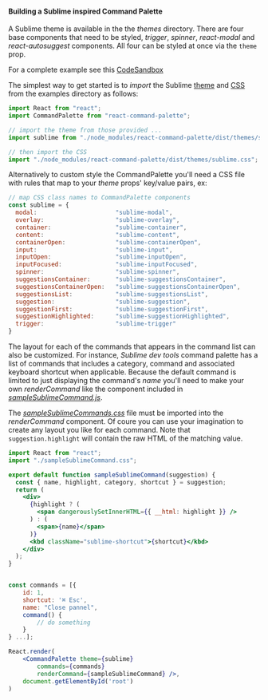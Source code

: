 #### Building a Sublime inspired Command Palette

A Sublime theme is available in the the _themes_ directory. There are four base components that need to be styled, _trigger_, _spinner_,  _react-modal_ and _react-autosuggest_ components. All four can be styled at once via the `theme` prop.

For a complete example see this [CodeSandbox](https://codesandbox.io/s/dzlcn)

The simplest way to get started is to _import_ the Sublime [theme](../themes/sublime-theme.js) and [CSS](../themes/sublime.css) from the examples directory as follows:

```js
import React from "react";
import CommandPalette from "react-command-palette";

// import the theme from those provided ...
import sublime from "./node_modules/react-command-palette/dist/themes/sublime-theme";

// then import the CSS
import "./node_modules/react-command-palette/dist/themes/sublime.css";
```

Alternatively to custom style the CommandPalette you'll need a CSS file with rules that map to your _theme_ props' key/value pairs, ex:

```js
// map CSS class names to CommandPalette components
const sublime = {
  modal:                      "sublime-modal",
  overlay:                    "sublime-overlay",
  container:                  "sublime-container",
  content:                    "sublime-content",
  containerOpen:              "sublime-containerOpen",
  input:                      "sublime-input",
  inputOpen:                  "sublime-inputOpen",
  inputFocused:               "sublime-inputFocused",
  spinner:                    "sublime-spinner",
  suggestionsContainer:       "sublime-suggestionsContainer",
  suggestionsContainerOpen:   "sublime-suggestionsContainerOpen",
  suggestionsList:            "sublime-suggestionsList",
  suggestion:                 "sublime-suggestion",
  suggestionFirst:            "sublime-suggestionFirst",
  suggestionHighlighted:      "sublime-suggestionHighlighted",
  trigger:                    "sublime-trigger"
}
```

The layout for each of the commands that appears in the command list can also be customized. For instance, _Sublime dev tools_ command palette has a list of commands that  includes a category, command and associated keyboard shortcut when applicable. Because the default command is limited to just displaying the command's _name_ you'll need to make your own _renderCommand_ like the component included in [_sampleSublimeCommand.js_](../examples/sampleSublimeCommand.js). 

The [_sampleSublimeCommands.css_](../examples/sampleSublimeCommand.css) file must be imported into the _renderCommand_ component. Of coure you can use your imagination to create any layout you like for each command. Note that `suggestion.highlight` will contain the raw HTML of the matching value.

```jsx
import React from "react";
import "./sampleSublimeCommand.css";

export default function sampleSublimeCommand(suggestion) {
  const { name, highlight, category, shortcut } = suggestion;
  return (
    <div>
      {highlight ? (
        <span dangerouslySetInnerHTML={{ __html: highlight }} />
      ) : (
        <span>{name}</span>
      )}
      <kbd className="sublime-shortcut">{shortcut}</kbd>
    </div>
  );
}


const commands = [{
    id: 1,
    shortcut: '⌘ Esc',
    name: "Close pannel",
    command() {
        // do something
    }
} ...];

React.render(
    <CommandPalette theme={sublime} 
        commands={commands} 
        renderCommand={sampleSublimeCommand} />, 
    document.getElementById('root')
)
```

